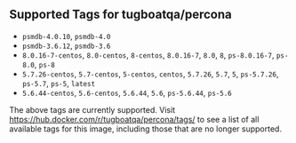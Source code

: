 ## Supported Tags for tugboatqa/percona

* `psmdb-4.0.10`, `psmdb-4.0`
* `psmdb-3.6.12`, `psmdb-3.6`
* `8.0.16-7-centos`, `8.0-centos`, `8-centos`, `8.0.16-7`, `8.0`, `8`, `ps-8.0.16-7`, `ps-8.0`, `ps-8`
* `5.7.26-centos`, `5.7-centos`, `5-centos`, `centos`, `5.7.26`, `5.7`, `5`, `ps-5.7.26`, `ps-5.7`, `ps-5`, `latest`
* `5.6.44-centos`, `5.6-centos`, `5.6.44`, `5.6`, `ps-5.6.44`, `ps-5.6`

The above tags are currently supported. Visit https://hub.docker.com/r/tugboatqa/percona/tags/ to see a list of all available tags for this image, including those that are no longer supported.
